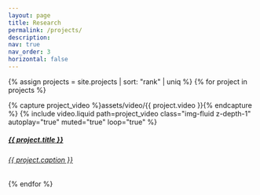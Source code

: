 ```yaml
---
layout: page
title: Research
permalink: /projects/
description:
nav: true
nav_order: 3
horizontal: false
---
```


{% assign projects = site.projects | sort: "rank" | uniq %}
{% for project in projects %}
<p>
    <div class="card hoverable">
        <div class="row no-gutters">
            <div class="col-sm-4 col-md-3">
                {% capture project_video %}assets/video/{{ project.video }}{% endcapture %}
                {% include video.liquid path=project_video class="img-fluid z-depth-1" autoplay="true" muted="true" loop="true" %}
            </div>
            <div class="team col-sm-8 col-md-9">
            <a href="{{ project.url }}">
                <div class="card-body">
                    <h5 class="card-title">{{ project.title }}</h5>
                    <h6 class = "text-muted">
                    {{ project.caption }}
                    </h6>
                </div>
            </a>
            </div>
        </div>
    </div>
</p>
{% endfor %}
